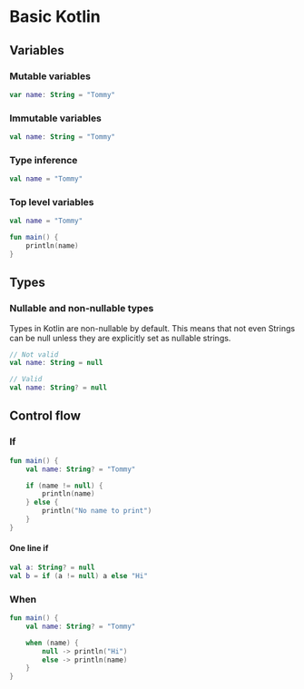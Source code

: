 # Basic Kotlin

## Variables

### Mutable variables

```kotlin
var name: String = "Tommy"
```

### Immutable variables

```kotlin
val name: String = "Tommy"
```

### Type inference

```kotlin
val name = "Tommy"
```

### Top level variables

```kotlin
val name = "Tommy"

fun main() {
    println(name)
}
```

## Types

### Nullable and non-nullable types

Types in Kotlin are non-nullable by default. This means that not even Strings can be null unless they are explicitly set as nullable strings.

```kotlin
// Not valid
val name: String = null

// Valid
val name: String? = null
```

## Control flow

### If

```kotlin
fun main() {
    val name: String? = "Tommy"

    if (name != null) {
        println(name)
    } else {
        println("No name to print")
    }
}
```

#### One line if

```kotlin
val a: String? = null
val b = if (a != null) a else "Hi" 
```


### When

```kotlin
fun main() {
    val name: String? = "Tommy"

    when (name) {
        null -> println("Hi")
        else -> println(name)
    }
}
```
